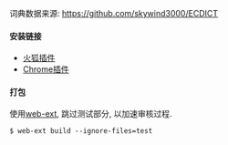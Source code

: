 词典数据来源: https://github.com/skywind3000/ECDICT

#### 安装链接
- [火狐插件](https://addons.mozilla.org/zh-CN/firefox/addon/%E7%A6%BB%E7%BA%BF%E8%8B%B1%E6%B1%89%E8%AF%8D%E5%85%B8/)
- [Chrome插件](https://chrome.google.com/webstore/detail/%E7%A6%BB%E7%BA%BF%E8%8B%B1%E6%B1%89%E8%AF%8D%E5%85%B8/ndifefelacmidghjaehmhicbchbidhpe/related?hl=en)

#### 打包
使用[web-ext](https://developer.mozilla.org/en-US/docs/Mozilla/Add-ons/WebExtensions/web-ext_command_reference), 跳过测试部分, 以加速审核过程.
```
$ web-ext build --ignore-files=test
```
